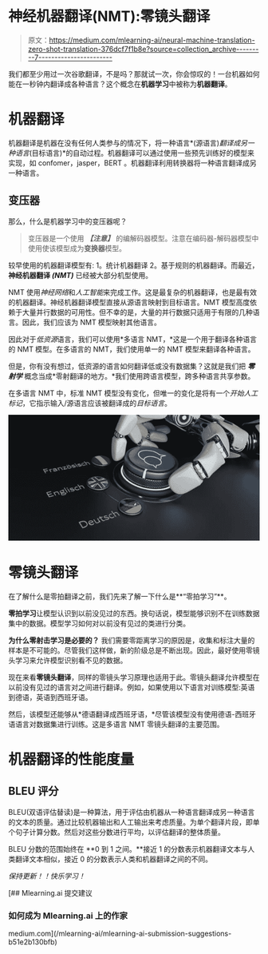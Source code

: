 # 神经机器翻译(NMT):零镜头翻译

> 原文：<https://medium.com/mlearning-ai/neural-machine-translation-zero-shot-translation-376dcf7f1b8e?source=collection_archive---------7----------------------->

我们都至少用过一次谷歌翻译，不是吗？那就试一次，你会惊叹的！一台机器如何能在一秒钟内翻译成各种语言？这个概念在**机器学习**中被称为**机器翻译**。

# 机器翻译

机器翻译是机器在没有任何人类参与的情况下，将一种语言*(源语言)*翻译成另一种语言*(目标语言)*的自动过程。机器翻译可以通过使用一些预先训练好的模型来实现，如 confomer，jasper，BERT 。机器翻译利用转换器将一种语言翻译成另一种语言。

## 变压器

那么，什么是机器学习中的变压器呢？

> 变压器是一个使用 ***【注意】*** 的编解码器模型。注意在编码器-解码器模型中使用使该模型成为**变换器**模型。

较早使用的机器翻译模型有:
1。统计机器翻译
2。基于规则的机器翻译。而最近，**神经机器翻译 *(NMT)*** 已经被大部分机型使用。

NMT 使用*神经网络*和*人工智能*来完成工作。这是最复杂的机器翻译，也是最有效的机器翻译。神经机器翻译模型直接从源语言映射到目标语言。NMT 模型高度依赖于大量并行数据的可用性。但不幸的是，大量的并行数据只适用于有限的几种语言。因此，我们应该为 NMT 模型映射其他语言。

因此对于*低资源*语言，我们可以使用*多语言 NMT，*这是一个用于翻译各种语言的 NMT 模型。在多语言的 NMT，我们使用单一的 NMT 模型来翻译各种语言。

但是，你有没有想过，低资源的语言如何翻译低或没有数据集？这就是我们把 ***零射学*** 概念当成*零射翻译的地方。*我们使用跨语言模型，跨多种语言共享参数。

在多语言 NMT 中，标准 NMT 模型没有变化，但唯一的变化是将有一个*开始人工标记*，它指示输入/源语言应该被翻译成的*目标语言*。

![](img/d5ac9ae9f28accd4a1d4fd3fae010575.png)

# 零镜头翻译

在了解什么是零拍翻译之前，我们先来了解一下什么是**“零拍学习”**。

**零拍学习**让模型认识到以前没见过的东西。换句话说，模型能够识别不在训练数据集中的数据。模型学习如何对以前没有见过的类进行分类。

**为什么零射击学习是必要的？** 我们需要零距离学习的原因是，收集和标注大量的样本是不可能的。尽管我们这样做，新的阶级总是不断出现。因此，最好使用零镜头学习来允许模型识别看不见的数据。

现在来看**零镜头翻译**，同样的零镜头学习原理也适用于此。零镜头翻译允许模型在以前没有见过的语言对之间进行翻译。例如，如果使用以下语言对训练模型:英语到德语，英语到西班牙语。

然后，该模型还能够从*德语翻译成西班牙语，*尽管该模型没有使用德语-西班牙语语言对数据集进行训练。这是多语言 NMT 零镜头翻译的主要范围。

# 机器翻译的性能度量

## BLEU 评分

BLEU(双语评估替读)是一种算法，用于评估由机器从一种语言翻译成另一种语言的文本的质量。通过比较机器输出和人工输出来考虑质量。为单个翻译片段，即单个句子计算分数。然后对这些分数进行平均，以评估翻译的整体质量。

BLEU 分数的范围始终在 **0 到 1 之间。**接近 1 的分数表示机器翻译文本与人类翻译文本相似，接近 0 的分数表示人类和机器翻译之间的不同。

*保持更新！！快乐学习！*

[](/mlearning-ai/mlearning-ai-submission-suggestions-b51e2b130bfb) [## Mlearning.ai 提交建议

### 如何成为 Mlearning.ai 上的作家

medium.com](/mlearning-ai/mlearning-ai-submission-suggestions-b51e2b130bfb)